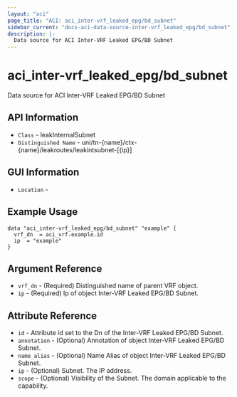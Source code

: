 ```yaml
---
layout: "aci"
page_title: "ACI: aci_inter-vrf_leaked_epg/bd_subnet"
sidebar_current: "docs-aci-data-source-inter-vrf_leaked_epg/bd_subnet"
description: |-
  Data source for ACI Inter-VRF Leaked EPG/BD Subnet
---
```


# aci_inter-vrf_leaked_epg/bd_subnet #

Data source for ACI Inter-VRF Leaked EPG/BD Subnet


## API Information ##

* `Class` - leakInternalSubnet
* `Distinguished Name` - uni/tn-{name}/ctx-{name}/leakroutes/leakintsubnet-[{ip}]

## GUI Information ##

* `Location` - 



## Example Usage ##

```hcl
data "aci_inter-vrf_leaked_epg/bd_subnet" "example" {
  vrf_dn  = aci_vrf.example.id
  ip  = "example"
}
```

## Argument Reference ##

* `vrf_dn` - (Required) Distinguished name of parent VRF object.
* `ip` - (Required) Ip of object Inter-VRF Leaked EPG/BD Subnet.

## Attribute Reference ##
* `id` - Attribute id set to the Dn of the Inter-VRF Leaked EPG/BD Subnet.
* `annotation` - (Optional) Annotation of object Inter-VRF Leaked EPG/BD Subnet.
* `name_alias` - (Optional) Name Alias of object Inter-VRF Leaked EPG/BD Subnet.
* `ip` - (Optional) Subnet. The IP address.
* `scope` - (Optional) Visibility of the Subnet. The domain applicable to the capability.
